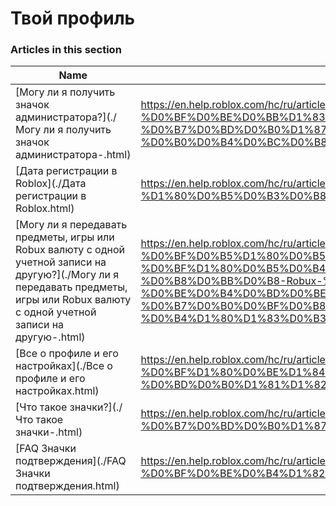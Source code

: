 # Твой профиль  
### Articles in this section
Name|URL
-|-
[Могу ли я получить значок администратора?](./Могу ли я получить значок администратора-.html) |https://en.help.roblox.com/hc/ru/articles/203312360-%D0%9C%D0%BE%D0%B3%D1%83-%D0%BB%D0%B8-%D1%8F-%D0%BF%D0%BE%D0%BB%D1%83%D1%87%D0%B8%D1%82%D1%8C-%D0%B7%D0%BD%D0%B0%D1%87%D0%BE%D0%BA-%D0%B0%D0%B4%D0%BC%D0%B8%D0%BD%D0%B8%D1%81%D1%82%D1%80%D0%B0%D1%82%D0%BE%D1%80%D0%B0-
[Дата регистрации в Roblox](./Дата регистрации в Roblox.html) |https://en.help.roblox.com/hc/ru/articles/203313060-%D0%94%D0%B0%D1%82%D0%B0-%D1%80%D0%B5%D0%B3%D0%B8%D1%81%D1%82%D1%80%D0%B0%D1%86%D0%B8%D0%B8-%D0%B2-Roblox
[Могу ли я передавать предметы, игры или Robux валюту с одной учетной записи на другую?](./Могу ли я передавать предметы, игры или Robux валюту с одной учетной записи на другую-.html) |https://en.help.roblox.com/hc/ru/articles/203313090-%D0%9C%D0%BE%D0%B3%D1%83-%D0%BB%D0%B8-%D1%8F-%D0%BF%D0%B5%D1%80%D0%B5%D0%B4%D0%B0%D0%B2%D0%B0%D1%82%D1%8C-%D0%BF%D1%80%D0%B5%D0%B4%D0%BC%D0%B5%D1%82%D1%8B-%D0%B8%D0%B3%D1%80%D1%8B-%D0%B8%D0%BB%D0%B8-Robux-%D0%B2%D0%B0%D0%BB%D1%8E%D1%82%D1%83-%D1%81-%D0%BE%D0%B4%D0%BD%D0%BE%D0%B9-%D1%83%D1%87%D0%B5%D1%82%D0%BD%D0%BE%D0%B9-%D0%B7%D0%B0%D0%BF%D0%B8%D1%81%D0%B8-%D0%BD%D0%B0-%D0%B4%D1%80%D1%83%D0%B3%D1%83%D1%8E-
[Все о профиле и его настройках](./Все о профиле и его настройках.html) |https://en.help.roblox.com/hc/ru/articles/203313660-%D0%92%D1%81%D0%B5-%D0%BE-%D0%BF%D1%80%D0%BE%D1%84%D0%B8%D0%BB%D0%B5-%D0%B8-%D0%B5%D0%B3%D0%BE-%D0%BD%D0%B0%D1%81%D1%82%D1%80%D0%BE%D0%B9%D0%BA%D0%B0%D1%85
[Что такое значки?](./Что такое значки-.html) |https://en.help.roblox.com/hc/ru/articles/203313620-%D0%A7%D1%82%D0%BE-%D1%82%D0%B0%D0%BA%D0%BE%D0%B5-%D0%B7%D0%BD%D0%B0%D1%87%D0%BA%D0%B8-
[FAQ Значки подтверждения](./FAQ Значки подтверждения.html) |https://en.help.roblox.com/hc/ru/articles/7997207259156-FAQ-%D0%97%D0%BD%D0%B0%D1%87%D0%BA%D0%B8-%D0%BF%D0%BE%D0%B4%D1%82%D0%B2%D0%B5%D1%80%D0%B6%D0%B4%D0%B5%D0%BD%D0%B8%D1%8F